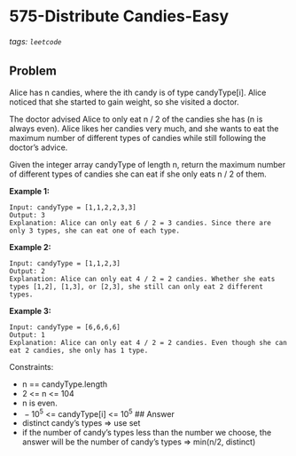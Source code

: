 # 575-Distribute Candies-Easy

###### tags: `leetcode`

## Problem

Alice has n candies, where the ith candy is of type candyType\[i\].
Alice noticed that she started to gain weight, so she visited a doctor.

The doctor advised Alice to only eat n / 2 of the candies she has (n is
always even). Alice likes her candies very much, and she wants to eat
the maximum number of different types of candies while still following
the doctor’s advice.

Given the integer array candyType of length n, return the maximum number
of different types of candies she can eat if she only eats n / 2 of
them.

**Example 1:**

    Input: candyType = [1,1,2,2,3,3]
    Output: 3
    Explanation: Alice can only eat 6 / 2 = 3 candies. Since there are only 3 types, she can eat one of each type.

**Example 2:**

    Input: candyType = [1,1,2,3]
    Output: 2
    Explanation: Alice can only eat 4 / 2 = 2 candies. Whether she eats types [1,2], [1,3], or [2,3], she still can only eat 2 different types.

**Example 3:**

    Input: candyType = [6,6,6,6]
    Output: 1
    Explanation: Alice can only eat 4 / 2 = 2 candies. Even though she can eat 2 candies, she only has 1 type.

Constraints:

-   n == candyType.length
-   2 &lt;= n &lt;= 104
-   n is even.
-    − 10<sup>5</sup> &lt;= candyType\[i\] &lt;= 10<sup>5</sup> \#\#
    Answer
-   distinct candy’s types =&gt; use set
-   if the number of candy’s types less than the number we choose, the
    answer will be the number of candy’s types =&gt; min(n/2, distinct)
